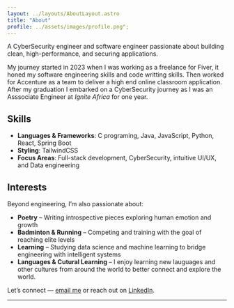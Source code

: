 ```yaml
---
layout: ../layouts/AboutLayout.astro
title: "About"
profile: ../assets/images/profile.png";
---
```


A CyberSecurity engineer and software engineer passionate about building clean, high-performance, and securing applications.

My journey started in 2023 when I was working as a freelance for Fiver, it honed my software engineering skills and code writting skills. Then worked for Accenture as a team to deliver a high end online classroom application. After my graduation I embarked on a CyberSecurity journey as I was an Asssociate Engineer at *Ignite Africa* for one year. 



## Skills

- **Languages & Frameworks**: C programing, Java, JavaScript, Python, React, Spring Boot  
- **Styling**: TailwindCSS  
- **Focus Areas**: Full-stack development, CyberSecurity, intuitive UI/UX, and Data engineering  


## Interests

Beyond engineering, I’m also passionate about:

- **Poetry** – Writing introspective pieces exploring human emotion and growth  
- **Badminton & Running** – Competing and training with the goal of reaching elite levels  
- **Learning** – Studying data science and machine learning to bridge engineering with intelligent systems  
- **Languages & Cutural Learning** – I enjoy learning new lauguages and other cultures from around the world to better connect and explore the world.  

Let’s connect — [email me](mailto:emmanuelburuvuru@example.com) or reach out on [LinkedIn](#).

---
